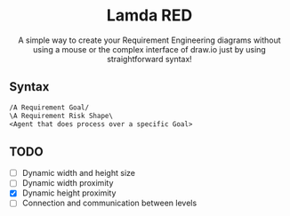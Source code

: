<div align="center">
    <h1>Lamda RED</h1>
    <p>A simple way to create your Requirement Engineering diagrams without
    using a mouse or the complex interface of draw.io just by using
    straightforward syntax!</p>
</div>

## Syntax

```txt
/A Requirement Goal/
\A Requirement Risk Shape\
<Agent that does process over a specific Goal>
```

## TODO

+ [ ] Dynamic width and height size
+ [ ] Dynamic width proximity
+ [x] Dynamic height proximity
+ [ ] Connection and communication between levels
